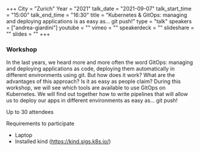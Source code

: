 +++
City = "Zurich"
Year = "2021"
talk_date = "2021-09-07"
talk_start_time = "15:00"
talk_end_time = "16:30"
title = "Kubernetes & GitOps: managing and deploying applications is as easy as... git push!"
type = "talk"
speakers = ["andrea-giardini"]
youtube = ""
vimeo = ""
speakerdeck = ""
slideshare = ""
slides = ""
+++

### Workshop

In the last years, we heard more and more often the word GitOps: managing and deploying applications as code, deploying them automatically in different environments using git. But how does it work? What are the advantages of this approach? Is it as easy as people claim? During this workshop, we will see which tools are available to use GitOps on Kubernetes. We will find out together how to write pipelines that will allow us to deploy our apps in different environments as easy as... git push!

Up to 30 attendees

Requirements to participate
- Laptop 
- Installed kind (https://kind.sigs.k8s.io/)